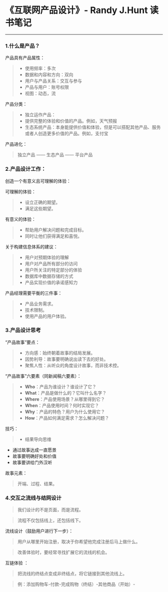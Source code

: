 # 《互联网产品设计》- Randy J.Hunt 读书笔记 #
------------------------------------------

### 1.什么是产品？ ###

产品具有产品属性：

>- 使用频率：多次
>- 数据和内容和方向：双向
>- 用户与产品关系：交互与参与
>- 产品与用户：账号权限
>- 视图：动态，流

产品分类：

>- 独立运作产品：
>- 提供完整的体验和价值的产品。例如，天气预报
>- 生态系统产品：本身能提供价值和体验，但是可以搭配其他产品、服务或者人创造更多价值的产品。例如，支付宝

产品进化：

>独立产品 —— 生态产品 —— 平台产品

### 2.产品设计工作： ###

创造一个有意义且可理解的体验：

可理解的体验：

>- 设立正确的期望。
>- 满足这些期望。

有意义的体验：

>- 帮助用户解决问题和完成目标。
>- 同时让他们获得满足和喜悦。

关于构建信息体系的建议：

>- 用户对预期体验的理解
>- 用户对产品所有部分的访问
>- 用户所关注的特定部分的体验
>- 数据库中数据存储的方式
>- 产品实现价值的承诺感知力

产品经理需要平衡的三件事：

>- 产品业务需求。
>- 技术限制。
>- 使用产品的用户体验。

### 3.产品设计思考 ###

“产品故事”要点：

>- 方向感：始终朝着故事的结局发展。
>- 因势利导：故事要明确说出读下去的好处。
>- 聚焦人性：从听众的角度设计故事，而非技术控。

“产品故事”六要素（同新闻稿六要素）：

>- **Who**：产品为谁设计？谁设计了它？
>- **What**：产品是做什么的？它叫什么名字？
>- **Where**：产品使用场景？从哪里得到它？
>- **When**：产品使用时间？何时实现它？
>- **Why**：产品的特色？用户为什么使用它？
>- **How**：产品如何满足需求？怎么解决问题？

技巧：

>- 结果导向思维
- 通过故事达成一直愿景
- 故事要明确好处和价值
- 故事要讲给门外汉听

故事元素：
>开端、过程、结果。

### 4.交互之流线与结网设计 ###

>我们设计的不是页面，而是流程。

>流程不仅包括线上，还包括线下。

流线设计（鼓励用户进行下一步）：

>用户从哪里开始注册，取决于你希望他完成注册后马上做什么。

>改善体验时，要经常寻找扩展它的流线的机会。


互链体验 ：

>把流线的终结点变成非终结点，将它链接到其他流线上。

>例：添加购物车-付款-完成购物（终结）-其他商品（开始）-










